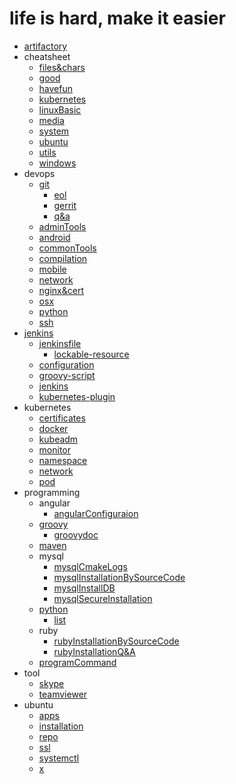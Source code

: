 # life is hard, make it easier

- [artifactory](artifactory/artifactory.md)
- cheatsheet
  * [files&chars](cheatsheet/files&chars.md)
  * [good](cheatsheet/good.md)
  * [havefun](cheatsheet/havefun.md)
  * [kubernetes](cheatsheet/kubernetes.md)
  * [linuxBasic](cheatsheet/linuxBasic.md)
  * [media](cheatsheet/media.md)
  * [system](cheatsheet/system.md)
  * [ubuntu](cheatsheet/ubuntu.md)
  * [utils](cheatsheet/utils.md)
  * [windows](cheatsheet/windows.md)
- devops
  - [git](devops/git/git.md)
    * [eol](devops/git/eol.md)
    * [gerrit](devops/git/gerrit.md)
    * [q&a](devops/git/q&a.md)
  * [adminTools](devops/adminTools.md)
  * [android](devops/android.md)
  * [commonTools](devops/commonTools.md)
  * [compilation](devops/compilation.md)
  * [mobile](devops/mobile.md)
  * [network](devops/network.md)
  * [nginx&cert](devops/nginx&cert.md)
  * [osx](devops/osx.md)
  * [python](devops/python.md)
  * [ssh](devops/ssh.md)
- [jenkins](jenkins/jenkins.md)
  - [jenkinsfile](jenkins/jenkinsfile/jenkinsfile.md)
    * [lockable-resource](jenkins/jenkinsfile/lockable-resource.md)
  * [configuration](jenkins/configuration.md)
  * [groovy-script](jenkins/groovy-script.md)
  * [jenkins](jenkins/jenkins.md)
  * [kubernetes-plugin](jenkins/kubernetes-plugin.md)
- kubernetes
  * [certificates](kubernetes/certificates.md)
  * [docker](kubernetes/docker.md)
  * [kubeadm](kubernetes/kubeadm.md)
  * [monitor](kubernetes/monitor.md)
  * [namespace](kubernetes/namespace.md)
  * [network](kubernetes/network.md)
  * [pod](kubernetes/pod.md)
- programming
  - angular
    * [angularConfiguraion](programming/angular/angularConfiguraion.md)
  - [groovy](programming/groovy/groovy.md)
    * [groovydoc](programming/groovy/groovydoc.md)
  - [maven](programming/maven/README.md)
  - mysql
    * [mysqlCmakeLogs](programming/mysql/mysqlCmakeLogs.md)
    * [mysqlInstallationBySourceCode](programming/mysql/mysqlInstallationBySourceCode.md)
    * [mysqlInstallDB](programming/mysql/mysqlInstallDB.md)
    * [mysqlSecureInstallation](programming/mysql/mysqlSecureInstallation.md)
  - [python](programming/python/python.md)
    * [list](programming/python/list.md)
  - ruby
    * [rubyInstallationBySourceCode](programming/ruby/rubyInstallationBySourceCode.md)
    * [rubyInstallationQ&A](programming/ruby/rubyInstallationQ&A.md)
  * [programCommand](programming/programCommand.md)
- tool
  * [skype](tool/skype.md)
  * [teamviewer](tool/teamviewer.md)
- ubuntu
  * [apps](ubuntu/apps.md)
  * [installation](ubuntu/installation.md)
  * [repo](ubuntu/repo.md)
  * [ssl](ubuntu/ssl.md)
  * [systemctl](ubuntu/systemctl.md)
  * [x](ubuntu/x.md)
